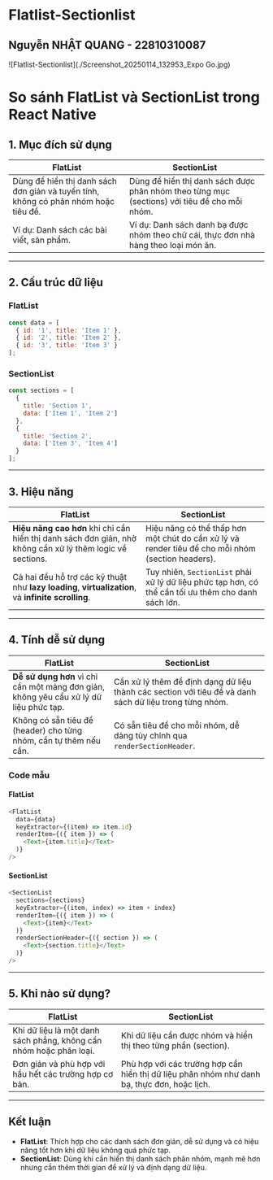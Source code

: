 # Flatlist-Sectionlist
## Nguyễn NHẬT QUANG - 22810310087
![Flatlist-Sectionlist](./Screenshot_20250114_132953_Expo Go.jpg)

# So sánh FlatList và SectionList trong React Native

## 1. Mục đích sử dụng

| **FlatList**                         | **SectionList**                        |
|--------------------------------------|----------------------------------------|
| Dùng để hiển thị danh sách đơn giản và tuyến tính, không có phân nhóm hoặc tiêu đề. | Dùng để hiển thị danh sách được phân nhóm theo từng mục (sections) với tiêu đề cho mỗi nhóm. |
| Ví dụ: Danh sách các bài viết, sản phẩm. | Ví dụ: Danh sách danh bạ được nhóm theo chữ cái, thực đơn nhà hàng theo loại món ăn. |

---

## 2. Cấu trúc dữ liệu

### FlatList
```javascript
const data = [
  { id: '1', title: 'Item 1' },
  { id: '2', title: 'Item 2' },
  { id: '3', title: 'Item 3' }
];
```

### SectionList
```javascript
const sections = [
  {
    title: 'Section 1',
    data: ['Item 1', 'Item 2']
  },
  {
    title: 'Section 2',
    data: ['Item 3', 'Item 4']
  }
];
```

---

## 3. Hiệu năng

| **FlatList**                         | **SectionList**                        |
|--------------------------------------|----------------------------------------|
| **Hiệu năng cao hơn** khi chỉ cần hiển thị danh sách đơn giản, nhờ không cần xử lý thêm logic về sections. | Hiệu năng có thể thấp hơn một chút do cần xử lý và render tiêu đề cho mỗi nhóm (section headers). |
| Cả hai đều hỗ trợ các kỹ thuật như **lazy loading**, **virtualization**, và **infinite scrolling**. | Tuy nhiên, `SectionList` phải xử lý dữ liệu phức tạp hơn, có thể cần tối ưu thêm cho danh sách lớn. |

---

## 4. Tính dễ sử dụng

| **FlatList**                         | **SectionList**                        |
|--------------------------------------|----------------------------------------|
| **Dễ sử dụng hơn** vì chỉ cần một mảng đơn giản, không yêu cầu xử lý dữ liệu phức tạp. | Cần xử lý thêm để định dạng dữ liệu thành các section với tiêu đề và danh sách dữ liệu trong từng nhóm. |
| Không có sẵn tiêu đề (header) cho từng nhóm, cần tự thêm nếu cần. | Có sẵn tiêu đề cho mỗi nhóm, dễ dàng tùy chỉnh qua `renderSectionHeader`. |

### Code mẫu

#### FlatList
```javascript
<FlatList
  data={data}
  keyExtractor={(item) => item.id}
  renderItem={({ item }) => (
    <Text>{item.title}</Text>
  )}
/>
```

#### SectionList
```javascript
<SectionList
  sections={sections}
  keyExtractor={(item, index) => item + index}
  renderItem={({ item }) => (
    <Text>{item}</Text>
  )}
  renderSectionHeader={({ section }) => (
    <Text>{section.title}</Text>
  )}
/>
```

---

## 5. Khi nào sử dụng?

| **FlatList**                         | **SectionList**                        |
|--------------------------------------|----------------------------------------|
| Khi dữ liệu là một danh sách phẳng, không cần nhóm hoặc phân loại. | Khi dữ liệu cần được nhóm và hiển thị theo từng phần (section). |
| Đơn giản và phù hợp với hầu hết các trường hợp cơ bản. | Phù hợp với các trường hợp cần hiển thị dữ liệu phân nhóm như danh bạ, thực đơn, hoặc lịch. |

---

## Kết luận

- **FlatList**: Thích hợp cho các danh sách đơn giản, dễ sử dụng và có hiệu năng tốt hơn khi dữ liệu không quá phức tạp.
- **SectionList**: Dùng khi cần hiển thị danh sách phân nhóm, mạnh mẽ hơn nhưng cần thêm thời gian để xử lý và định dạng dữ liệu.
